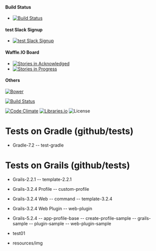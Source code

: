 
#### Build Status
- [![Build Status](https://travis-ci.org/test/test-core.svg?branch=master)](https://travis-ci.org/test/test-core)

#### test Slack Signup
- [![test Slack Signup](http://slack-signup.test.org/badge.svg)](http://slack-signup.test.org)

#### Waffle.IO Board
- [![Stories in Acknowledged](https://badge.waffle.io/test/test-core.png?label=Acknowledged&title=Acknowledged)](https://waffle.io/grails/grails-core)
- [![Stories in Progress](https://badge.waffle.io/test/test-core.png?label=in%20progress&title=In%20Progress)](http://waffle.io/grails/grails-core)

#### Others
[![Bower](https://img.shields.io/bower/v/test-sequence-diagrams.svg)](https://libraries.io/bower/test-sequence-diagrams)

[![Build Status](https://img.shields.io/travis/tst/test-sequence-diagrams.svg)](https://travis-ci.org/tst/test-sequence-diagrams)

[![Code Climate](https://img.shields.io/codeclimate/github/tst/test-sequence-diagrams.svg)](https://codeclimate.com/github/tst/test-sequence-diagrams) [![Libraries.io](https://img.shields.io/librariesio/github/tst/test-sequence-diagrams.svg)](https://libraries.io/github/tst/test-sequence-diagrams) ![License](https://img.shields.io/npm/l/test-sequence-diagrams.svg)

# Tests on Gradle (github/tests)
* Gradle-7.2
-- test-gradle

# Tests on Grails (github/tests)
* Grails-2.2.1
-- template-2.2.1

* Grails-3.2.4 Profile
-- custom-profile

* Grails-3.2.4 Web
-- command
-- template-3.2.4

* Grails-3.2.4 Web Plugin
-- web-plugin

* Grails-5.2.4
-- app-profile-base
-- create-profile-sample
-- grails-sample
-- plugin-sample
-- web-plugin-sample

* test01

* resources/img
